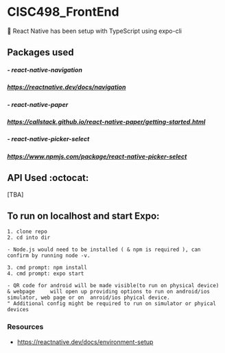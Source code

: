 # CISC498_FrontEnd
:helicopter: React Native has been setup with TypeScript using expo-cli


## Packages used
##### - react-native-navigation
##### https://reactnative.dev/docs/navigation

##### - react-native-paper
##### https://callstack.github.io/react-native-paper/getting-started.html

##### - react-native-picker-select 
##### https://www.npmjs.com/package/react-native-picker-select

## API Used :octocat:
[TBA]

## To run on localhost and start Expo:
```
1. clone repo
2. cd into dir

- Node.js would need to be installed ( & npm is required ), can confirm by running node -v.

3. cmd prompt: npm install
4. cmd prompt: expo start

- QR code for android will be made visible(to run on physical device) & webpage 	will open up providing options to run on android/ios simulator, web page or on 	anroid/ios phyical device.
" Additional config might be required to run on simulator or phyical devices
```
### Resources
 - https://reactnative.dev/docs/environment-setup 